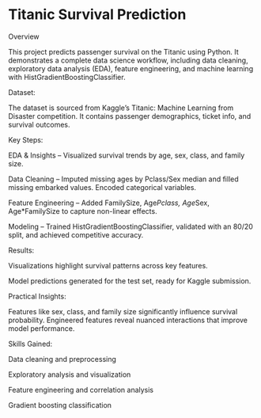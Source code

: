 # Titanic Survival Prediction
Overview

This project predicts passenger survival on the Titanic using Python. It demonstrates a complete data science workflow, including data cleaning, exploratory data analysis (EDA), feature engineering, and machine learning with HistGradientBoostingClassifier.

Dataset:

The dataset is sourced from Kaggle’s Titanic: Machine Learning from Disaster competition. It contains passenger demographics, ticket info, and survival outcomes.

Key Steps:

EDA & Insights – Visualized survival trends by age, sex, class, and family size.

Data Cleaning – Imputed missing ages by Pclass/Sex median and filled missing embarked values. Encoded categorical variables.

Feature Engineering – Added FamilySize, Age*Pclass, Age*Sex, Age*FamilySize to capture non-linear effects.

Modeling – Trained HistGradientBoostingClassifier, validated with an 80/20 split, and achieved competitive accuracy.

Results:

Visualizations highlight survival patterns across key features.

Model predictions generated for the test set, ready for Kaggle submission.

Practical Insights:

Features like sex, class, and family size significantly influence survival probability. Engineered features reveal nuanced interactions that improve model performance.

Skills Gained:

Data cleaning and preprocessing

Exploratory analysis and visualization

Feature engineering and correlation analysis

Gradient boosting classification
